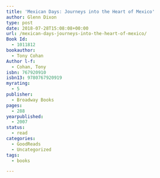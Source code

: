 ```yaml
---
title: 'Mexican Days: Journeys into the Heart of Mexico'
author: Glenn Dixon
type: post
date: 2018-07-28T15:08:08+00:00
url: /mexican-days-journeys-into-the-heart-of-mexico/
Book Id:
  - 1011812
bookauthor:
  - Tony Cohan
Author l-f:
  - Cohan, Tony
isbn: 767920910
isbn13: 9780767920919
myrating:
  - 5
publisher:
  - Broadway Books
pages:
  - 288
yearpublished:
  - 2007
status:
  - read
categories:
  - GoodReads
  - Uncategorized
tags:
  - books

---
```

